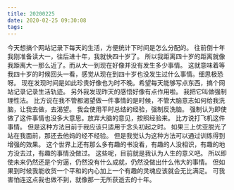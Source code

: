 ```yaml
---
title: 20200225
date: 2020-02-25 09:30:08
tags:
---
```

今天想搞个网站记录下每天的生活，方便统计下时间是怎么分配的。
往前倒十年我刚准备读大一，往后进十年，我就快四十岁了。
所以我距离四十岁的距离就像我距离大一那么近了。而从大一到现在好像并没有发生多少事情。
这就意味着等我四十岁的时候回头一看，感觉从现在到四十岁也没发生过什么事情。细思极恐呀。
现在发现时间是如此珍贵好像也为时不晚。希望每天能够写点东西，搞个网站记录记录生活轨迹。
另外我发现昨天的感悟好像有点作用啦。
我把它叫做强制理性法。
比方说在我不管都渴望做一件事情的是时候，不管大脑意志如何给我洗脑，让我去做，去渴望。
我会使用平时总结的经验，强制反洗脑。
强制认为即使做了这件事情也没多大意思。放弃大脑的意见，按照经验来。
比方说打飞机这件事情。
但是这种方法目前于我应该只适用于念头初起之时。
如果三上优亚脱光了站在我面前，那还去他妈的经不经验。
但是我觉认为这种方法可以通过训练得到增强的效果。
这个世界上还有那么多有趣的书没看，有趣的人没相识，有趣的地方没去过，有趣的事情没做过。
这些呢，目前就是我认为人生的意义吧。
所以即使未来仍然还是个穷逼，仍然没有什么成就，仍然没做出什么伟大的事情。
但如果到时候我能收货一个平和的内心加上一个有趣的灵魂应该就会无比满足。
可我害怕连这点我也做不到，就像那一无所获逝去的十年。




